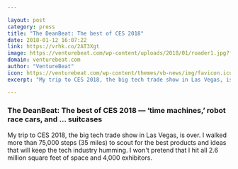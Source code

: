 ```yaml
---

layout: post
category: press
title: "The DeanBeat: The best of CES 2018"
date: 2018-01-12 16:07:22
link: https://vrhk.co/2AT3Xgt
image: https://venturebeat.com/wp-content/uploads/2018/01/roader1.jpg?fit=780%2C578&strip=all
domain: venturebeat.com
author: "VentureBeat"
icon: https://venturebeat.com/wp-content/themes/vb-news/img/favicon.ico
excerpt: "My trip to CES 2018, the big tech trade show in Las Vegas, is over. I walked more than 75,000 steps (35 miles) to scout for the best products and ideas that will keep the tech industry humming. I won't pretend that I hit all 2.6 million square feet of space and 4,000 exhibitors."

---
```


### The DeanBeat: The best of CES 2018 — ‘time machines,’ robot race cars, and … suitcases

My trip to CES 2018, the big tech trade show in Las Vegas, is over. I walked more than 75,000 steps (35 miles) to scout for the best products and ideas that will keep the tech industry humming. I won't pretend that I hit all 2.6 million square feet of space and 4,000 exhibitors.